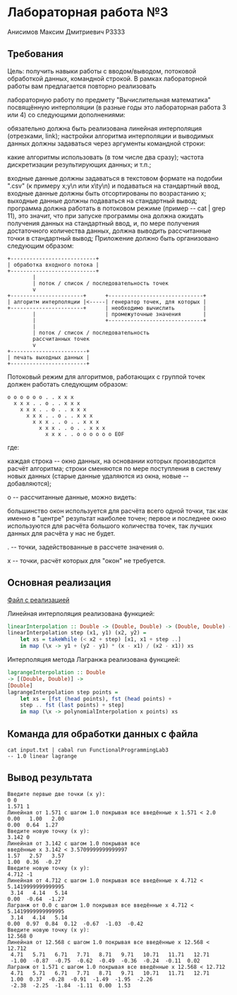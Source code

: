 Лабораторная работа №3
======

Анисимов Максим Дмитриевич Р3333

Требования
---

Цель: получить навыки работы с
вводом/выводом,
потоковой обработкой данных,
командной строкой.
В рамках лабораторной работы вам
предлагается повторно реализовать

лабораторную работу по предмету
"Вычислительная математика"
посвящённую
интерполяции (в разные годы это
лабораторная работа 3 или 4) со
следующими дополнениями:

обязательно должна быть
реализована линейная
интерполяция (отрезками, link);
настройки алгоритма интерполяции
и выводимых данных
должны задаваться через
аргументы командной строки:

какие алгоритмы использовать (в
том числе два сразу);
частота дискретизации
результирующих данных;
и т.п.;

входные данные должны задаваться в текстовом
формате на подобии ".csv" (к
примеру x;y\n или x\ty\n)
и подаваться на стандартный
ввод, входные
данные должны быть отсортированы
по возрастанию x;
выходные данные должны подаваться на стандартный вывод;
программа должна работать в
потоковом режиме (пример --
cat | grep 11),
это значит, что при запуске
программы она должна ожидать получения данных
на стандартный ввод, и, по мере получения достаточного
количества данных, 
должна выводить рассчитанные точки в стандартный вывод;
Приложение должно быть организовано следующим образом:

    +---------------------------+
    | обработка входного потока |
    +---------------------------+
            |
            | поток / список / последовательность точек
            v
    +-----------------------+      +------------------------------+
    | алгоритм интерполяции |<-----| генератор точек, для которых |
    +-----------------------+      | необходимо вычислить         |
            |                      | промежуточные значения       |
            |                      +------------------------------+
            |
            | поток / список / последовательность
            рассчитанных точек
            v
    +------------------------+
    | печать выходных данных |
    +------------------------+

Потоковый режим для алгоритмов,
работающих с группой
точек должен работать следующим
образом:

    o o o o o o . . x x x
      x x x . . o . . x x x
        x x x . . o . . x x x
          x x x . . o . . x x x
            x x x . . o . . x x x
              x x x . . o . . x x x
                x x x . . o o o o o o EOF

где:

каждая строка -- окно данных, на основании которых производится расчёт алгоритма;
строки сменяются по мере поступления в систему новых данных
(старые данные удаляются из окна, новые -- добавляются);

o -- рассчитанные данные, можно видеть:

большинство окон используется
для расчёта всего одной точки,
так как именно в "центре" результат наиболее точен;
первое и последнее окно
используются для расчёта
большого количества точек, так
лучших данных для расчёта у нас
не будет.

. -- точки, задействованные в рассчете значения o.

x -- точки, расчёт которых для "окон" не требуется.

Основная реализация
---

[Файл с реализацией](src/MyLib.hs)

Линейная интерполяция
реализована функцией:

```haskell
linearInterpolation :: Double -> (Double, Double) -> (Double, Double) -> [Double]
linearInterpolation step (x1, y1) (x2, y2) =
    let xs = takeWhile (< x2 + step) [x1, x1 + step ..]
    in map (\x -> y1 + (y2 - y1) * (x - x1) / (x2 - x1)) xs
```

Интерполяция метода Лагранжа
реализована функцией:

```haskell
lagrangeInterpolation :: Double
-> [(Double, Double)] -> 
[Double]
lagrangeInterpolation step points =
    let xs = [fst (head points), fst (head points) +
    step .. fst (last points) + step]
    in map (\x -> polynomialInterpolation x points) xs
```

Команда для обработки данных с файла
---

    cat input.txt | cabal run FunctionalProgrammingLab3 
    -- 1.0 linear lagrange

Вывод результата
---

    Введите первые две точки (x y):
    0 0
    1.571 1
    Линейная от 1.571 с шагом 1.0 покрывая все введённые х 1.571 < 2.0
    0.00   1.00   2.00
    0.00  0.64  1.27
    Введите новую точку (x y):
    3.142 0
    Линейная от 3.142 с шагом 1.0 покрывая все 
    введённые х 3.142 < 3.5709999999999997
    1.57   2.57   3.57
    1.00  0.36  -0.27
    Введите новую точку (x y):
    4.712 -1
    Линейная от 4.712 с шагом 1.0 покрывая все введённые х 4.712 < 5.1419999999999995
     3.14   4.14   5.14
    0.00  -0.64  -1.27
    Лагранж от 0.0 с шагом 1.0 покрывая все введённые х 4.712 < 5.1419999999999995
     3.14   4.14   5.14
    0.00  0.97  0.84  0.12  -0.67  -1.03  -0.42
    Введите новую точку (x y):
    12.568 0
    Линейная от 12.568 с шагом 1.0 покрывая все введённые х 12.568 < 12.712
     4.71   5.71   6.71   7.71   8.71   9.71   10.71   11.71   12.71
     -1.00  -0.87  -0.75  -0.62  -0.49  -0.36  -0.24  -0.11  0.02
    Лагранж от 1.571 с шагом 1.0 покрывая все введённые х 12.568 < 12.712
     4.71   5.71   6.71   7.71   8.71   9.71   10.71   11.71   12.71
     1.00  0.37  -0.28  -0.91  -1.49  -1.95  -2.26
     -2.38  -2.25  -1.84  -1.11  0.00  1.53

